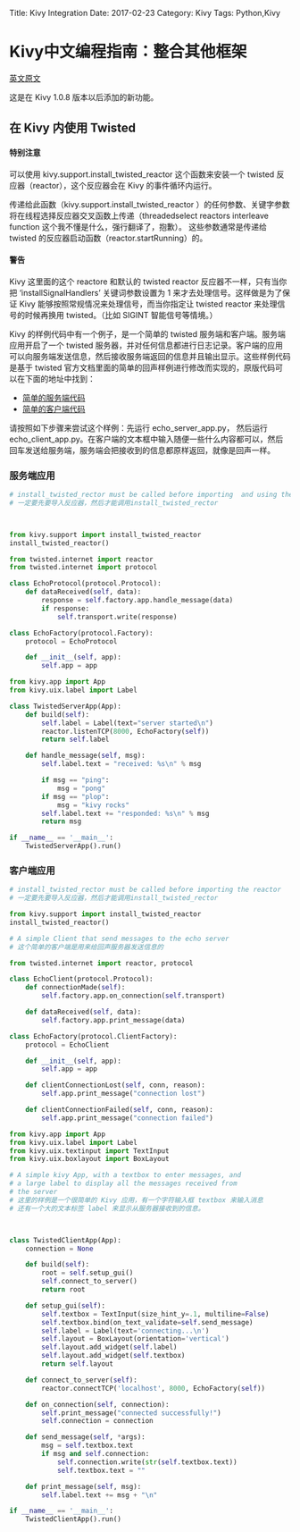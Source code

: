Title: Kivy Integration
Date: 2017-02-23
Category: Kivy
Tags: Python,Kivy


# Kivy中文编程指南：整合其他框架

[英文原文](https://kivy.org/docs/guide/other-frameworks.html)



这是在 Kivy 1.0.8 版本以后添加的新功能。



## 在 Kivy 内使用 Twisted


#### 特别注意

可以使用 kivy.support.install_twisted_reactor 这个函数来安装一个 twisted 反应器（reactor），这个反应器会在 Kivy 的事件循环内运行。


传递给此函数（kivy.support.install_twisted_reactor ）的任何参数、关键字参数将在线程选择反应器交叉函数上传递（threadedselect reactors interleave function 这个我不懂是什么，强行翻译了，抱歉）。 这些参数通常是传递给twisted 的反应器启动函数（reactor.startRunning）的。


#### 警告

Kivy 这里面的这个 reactore 和默认的 twisted reactor 反应器不一样，只有当你把 ‘installSignalHandlers’ 关键词参数设置为 1 来才去处理信号。这样做是为了保证 Kivy 能够按照常规情况来处理信号，而当你指定让 twisted reactor 来处理信号的时候再换用 twisted。（比如 SIGINT 智能信号等情境。）


Kivy 的样例代码中有一个例子，是一个简单的 twisted 服务端和客户端。服务端应用开启了一个 twisted 服务器，并对任何信息都进行日志记录。客户端的应用可以向服务端发送信息，然后接收服务端返回的信息并且输出显示。这些样例代码是基于 twisted 官方文档里面的简单的回声样例进行修改而实现的，原版代码可以在下面的地址中找到：


* [简单的服务端代码](http://twistedmatrix.com/documents/current/_downloads/simpleserv.py)
* [简单的客户端代码](http://twistedmatrix.com/documents/current/_downloads/simpleclient.py)



请按照如下步骤来尝试这个样例：先运行 echo_server_app.py， 然后运行 echo_client_app.py。在客户端的文本框中输入随便一些什么内容都可以，然后回车发送给服务端，服务端会把接收到的信息都原样返回，就像是回声一样。


### 服务端应用

```Python
# install_twisted_rector must be called before importing  and using the reactor
# 一定要先要导入反应器，然后才能调用install_twisted_rector



from kivy.support import install_twisted_reactor
install_twisted_reactor()

from twisted.internet import reactor
from twisted.internet import protocol

class EchoProtocol(protocol.Protocol):
    def dataReceived(self, data):
        response = self.factory.app.handle_message(data)
        if response:
            self.transport.write(response)

class EchoFactory(protocol.Factory):
    protocol = EchoProtocol

    def __init__(self, app):
        self.app = app

from kivy.app import App
from kivy.uix.label import Label

class TwistedServerApp(App):
    def build(self):
        self.label = Label(text="server started\n")
        reactor.listenTCP(8000, EchoFactory(self))
        return self.label

    def handle_message(self, msg):
        self.label.text = "received: %s\n" % msg

        if msg == "ping":
            msg = "pong"
        if msg == "plop":
            msg = "kivy rocks"
        self.label.text += "responded: %s\n" % msg
        return msg

if __name__ == '__main__':
    TwistedServerApp().run()
```



### 客户端应用


```Python
# install_twisted_rector must be called before importing the reactor
# 一定要先要导入反应器，然后才能调用install_twisted_rector

from kivy.support import install_twisted_reactor
install_twisted_reactor()

# A simple Client that send messages to the echo server
# 这个简单的客户端是用来给回声服务器发送信息的

from twisted.internet import reactor, protocol

class EchoClient(protocol.Protocol):
    def connectionMade(self):
        self.factory.app.on_connection(self.transport)

    def dataReceived(self, data):
        self.factory.app.print_message(data)

class EchoFactory(protocol.ClientFactory):
    protocol = EchoClient

    def __init__(self, app):
        self.app = app

    def clientConnectionLost(self, conn, reason):
        self.app.print_message("connection lost")

    def clientConnectionFailed(self, conn, reason):
        self.app.print_message("connection failed")

from kivy.app import App
from kivy.uix.label import Label
from kivy.uix.textinput import TextInput
from kivy.uix.boxlayout import BoxLayout

# A simple kivy App, with a textbox to enter messages, and
# a large label to display all the messages received from
# the server
# 这里的样例是一个很简单的 Kivy 应用，有一个字符输入框 textbox 来输入消息
# 还有一个大的文本标签 label 来显示从服务器接收到的信息。



class TwistedClientApp(App):
    connection = None

    def build(self):
        root = self.setup_gui()
        self.connect_to_server()
        return root

    def setup_gui(self):
        self.textbox = TextInput(size_hint_y=.1, multiline=False)
        self.textbox.bind(on_text_validate=self.send_message)
        self.label = Label(text='connecting...\n')
        self.layout = BoxLayout(orientation='vertical')
        self.layout.add_widget(self.label)
        self.layout.add_widget(self.textbox)
        return self.layout

    def connect_to_server(self):
        reactor.connectTCP('localhost', 8000, EchoFactory(self))

    def on_connection(self, connection):
        self.print_message("connected successfully!")
        self.connection = connection

    def send_message(self, *args):
        msg = self.textbox.text
        if msg and self.connection:
            self.connection.write(str(self.textbox.text))
            self.textbox.text = ""

    def print_message(self, msg):
        self.label.text += msg + "\n"

if __name__ == '__main__':
    TwistedClientApp().run()
```
